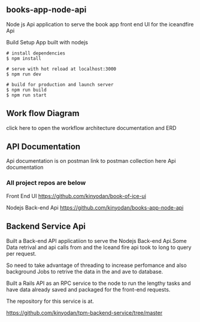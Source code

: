 ## books-app-node-api

Node js Api application to serve the book app front end UI for the iceandfire Api

Build Setup
App built with nodejs
```
# install dependencies
$ npm install

# serve with hot reload at localhost:3000
$ npm run dev

# build for production and launch server
$ npm run build
$ npm run start
```

## Work flow Diagram
click here to open the workflow architecture documentation and ERD

## API Documentation
Api documentation is on postman link to postman collection here Api documentation

### All project repos are below
Front End UI https://github.com/kinyodan/book-of-ice-ui

Nodejs Back-end Api https://github.com/kinyodan/books-app-node-api

## Backend Service Api

Built a Back-end API applicatiion to serve the Nodejs Back-end Api.Some Data retrival and api calls from and the Iceand fire api took to long to query per request.

So need to take advantage of threading to increase perfomance and also background Jobs to retrive the data in the and ave to database.

Built a Rails API as an RPC service to the node to run the lengthy tasks and have data already saved and packaged for the front-end requests.

The repository for this service is at.

https://github.com/kinyodan/tpm-backend-service/tree/master

